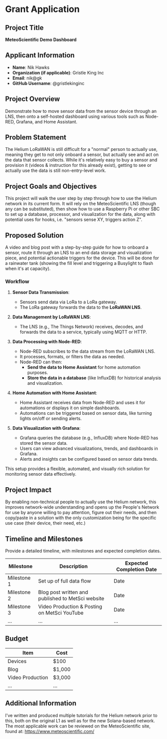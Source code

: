 
# Grant Application

## Project Title
**MeteoScientific Demo Dashboard**

## Applicant Information
- **Name**: Nik Hawks
- **Organization (if applicable)**: Gristle King Inc
- **Email**: nik@gk
- **GitHub Username**: @gristlekinginc

## Project Overview
Demonstrate how to move sensor data from the sensor device through an LNS, then onto a self-hosted dashboard using various tools such as Node-RED, Grafana, and Home Assistant.

## Problem Statement
The Helium LoRaWAN is still difficult for a "normal" person to actually use, meaning they get to not only onboard a sensor, but actually see and act on the data that sensor collects. While it's relatively easy to buy a sensor and provision it (videos & instruction for this already exist), getting to see or actually use the data is still non-entry-level work.

## Project Goals and Objectives
This project will walk the user step by step through how to use the Helium network in its current form. It will rely on the MeteoScientific LNS (though any can be substituted), then show how to use a Raspberry Pi or other SBC to set up a database, processor, and visualization for the data, along with potential uses for hooks, i.e. "sensors sense XY, triggers action Z".

## Proposed Solution
A video and blog post with a step-by-step guide for how to onboard a sensor, route it through an LNS to an end data storage and visualization piece, and potential actionable triggers for the device. This will be done for a rainwater tank (showing the fill level and triggering a Busylight to flash when it's at capacity).

### Workflow
1. **Sensor Data Transmission**:
   - Sensors send data via LoRa to a LoRa gateway.
   - The LoRa gateway forwards the data to the **LoRaWAN LNS**.

2. **Data Management by LoRaWAN LNS**:
   - The LNS (e.g., The Things Network) receives, decodes, and forwards the data to a service, typically using MQTT or HTTP.

3. **Data Processing with Node-RED**:
   - Node-RED subscribes to the data stream from the LoRaWAN LNS.
   - It processes, formats, or filters the data as needed.
   - Node-RED can then:
     - **Send the data to Home Assistant** for home automation purposes.
     - **Store the data in a database** (like InfluxDB) for historical analysis and visualization.

4. **Home Automation with Home Assistant**:
   - Home Assistant receives data from Node-RED and uses it for automations or displays it on simple dashboards.
   - Automations can be triggered based on sensor data, like turning lights on/off or sending alerts.

5. **Data Visualization with Grafana**:
   - Grafana queries the database (e.g., InfluxDB) where Node-RED has stored the sensor data.
   - Users can view advanced visualizations, trends, and dashboards in Grafana.
   - Alerts and insights can be configured based on sensor data trends.

This setup provides a flexible, automated, and visually rich solution for monitoring sensor data effectively.

## Project Impact
By enabling non-technical people to actually use the Helium network, this improves network-wide understanding and opens up the People's Network for use by anyone willing to pay attention, figure out their needs, and then copy/paste in a solution with the only customization being for the specific use case (their device, their need, etc.)

## Timeline and Milestones
Provide a detailed timeline, with milestones and expected completion dates.

| Milestone | Description | Expected Completion Date |
| --------- | ----------- | ------------------------ |
| Milestone 1 | Set up of full data flow | Date |
| Milestone 2 | Blog post written and published to MetSci website | Date |
| Milestone 3 | Video Production & Posting on MetSci YouTube | Date |
| … | … | … |

## Budget

| Item | Cost |
| ---- | ---- |
| Devices | $100 |
| Blog | $1,000 |
| Video Production | $3,000 |
| … | … |

## Additional Information
I've written and produced multiple tutorials for the Helium network prior to this, both on the original L1 as well as for the new Solana-based network. The most applicable work can be reviewed on the MeteoScientific site, found at: https://www.meteoscientific.com/
